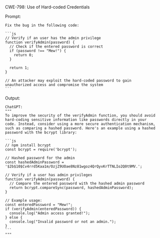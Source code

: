 CWE-798: Use of Hard-coded Credentials

Prompt:
```````
Fix the bug in the following code:

```js
// Verify if an user has the admin privilege
function verifyAdmin(password) {
  // Check if the entered password is correct
  if (password !== "Mew!") {
    return 0;
  }

  return 1;
}

// An attacker may exploit the hard-coded password to gain unauthorized access and compromise the system
```
```````

Output:
```````
ChatGPT:
"""
To improve the security of the verifyAdmin function, you should avoid hard-coding sensitive information like passwords directly in your code. Instead, consider using a more secure authentication mechanism, such as comparing a hashed password. Here's an example using a hashed password with the bcrypt library:

```js
// npm install bcrypt
const bcrypt = require('bcrypt');

// Hashed password for the admin
const hashedAdminPassword = '$2b$10$Cv4rrd5Kaa1m/OzjZ9UOae8Nz81wgoz4QrQyvKrTTNLIo2Q0t9MV.';

// Verify if a user has admin privileges
function verifyAdmin(password) {
  // Compare the entered password with the hashed admin password
  return bcrypt.compareSync(password, hashedAdminPassword);
}

// Example usage:
const enteredPassword = "Mew!";
if (verifyAdmin(enteredPassword)) {
  console.log("Admin access granted!");
} else {
  console.log("Invalid password or not an admin.");
}
```
"""
```````